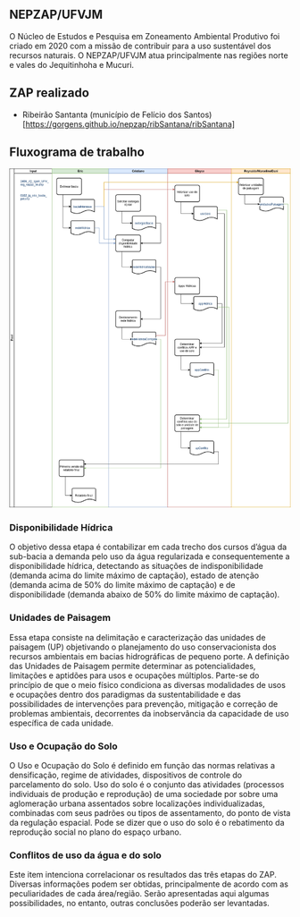 ## NEPZAP/UFVJM

O Núcleo de Estudos e Pesquisa em Zoneamento Ambiental Produtivo foi criado em 2020 com a missão de contribuir para a uso sustentável dos recursos naturais. O NEPZAP/UFVJM atua principalmente nas regiões norte e vales do Jequitinhoha e Mucuri.

## ZAP realizado

- Ribeirão Santanta (município de Felício dos Santos) [https://gorgens.github.io/nepzap/ribSantana/ribSantana]

## Fluxograma de trabalho

![](img/fluxo_trabalho.png)

### Disponibilidade Hídrica

O objetivo dessa etapa é contabilizar em cada trecho dos cursos d’água da sub-bacia a demanda pelo uso da água regularizada e consequentemente a disponibilidade hídrica, detectando as situações de indisponibilidade (demanda acima do limite máximo de captação), estado de atenção (demanda acima de 50% do limite máximo de captação) e de disponibilidade (demanda abaixo de 50% do limite máximo de captação).

### Unidades de Paisagem

Essa etapa consiste na delimitação e caracterização das unidades de paisagem (UP) objetivando o planejamento do uso conservacionista dos recursos ambientais em bacias hidrográficas de pequeno porte. A definição das Unidades de Paisagem permite determinar as potencialidades, limitações e aptidões para usos e ocupações múltiplos. Parte-se do princípio de que o meio físico condiciona as diversas modalidades de usos e ocupações dentro dos paradigmas da sustentabilidade e das possibilidades de intervenções para prevenção, mitigação e correção de problemas ambientais, decorrentes da inobservância da capacidade de uso específica de cada unidade.

### Uso e Ocupação do Solo

O Uso e Ocupação do Solo é definido em função das normas relativas a densificação, regime de atividades, dispositivos de controle do parcelamento do solo. Uso do solo é o conjunto das atividades (processos individuais de produção e reprodução) de uma sociedade por sobre uma aglomeração urbana assentados sobre localizações individualizadas, combinadas com seus padrões ou tipos de assentamento, do ponto de vista da regulação espacial. Pode se dizer que o uso do solo é o rebatimento da reprodução social no plano do espaço urbano.

### Conflitos de uso da água e do solo

Este item intenciona correlacionar os resultados das três etapas do ZAP. Diversas informações podem ser obtidas, principalmente de acordo com as peculiaridades de cada área/região. Serão apresentadas aqui algumas possibilidades, no entanto, outras conclusões poderão ser levantadas.
